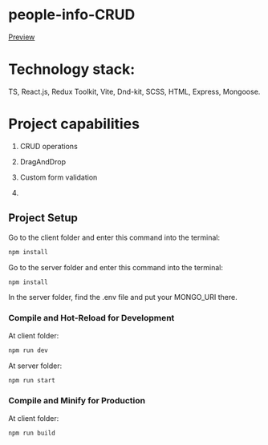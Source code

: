 # people-info-CRUD

[Preview](https://kanban-board-client.onrender.com/)

# Technology stack:

TS, React.js, Redux Toolkit, Vite, Dnd-kit, SCSS, HTML, Express, Mongoose.

# Project capabilities

1. CRUD operations

2. DragAndDrop

3. Custom form validation

4. 

## Project Setup
Go to the client folder and enter this command into the terminal:

```sh
npm install
```

Go to the server folder and enter this command into the terminal:

```sh
npm install
```

In the server folder, find the .env file and put your MONGO_URI there.

### Compile and Hot-Reload for Development

At client folder:

```sh
npm run dev
```

At server folder:

```sh
npm run start
```

### Compile and Minify for Production

At client folder:

```sh
npm run build
```
